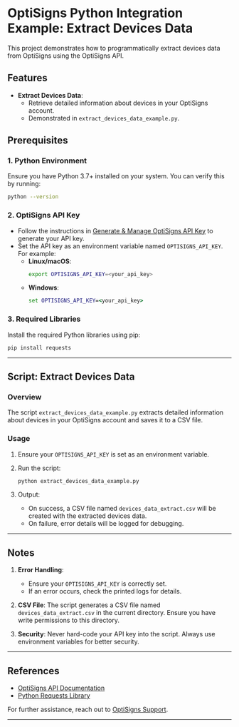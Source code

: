 # OptiSigns Python Integration Example: Extract Devices Data

This project demonstrates how to programmatically extract devices data from OptiSigns using the OptiSigns API.

## Features

- **Extract Devices Data**:
    - Retrieve detailed information about devices in your OptiSigns account.
    - Demonstrated in `extract_devices_data_example.py`.

## Prerequisites

### 1. Python Environment
Ensure you have Python 3.7+ installed on your system. You can verify this by running:
```bash
python --version
```

### 2. OptiSigns API Key
- Follow the instructions in [Generate & Manage OptiSigns API Key](https://support.optisigns.com/hc/en-us/articles/4414563797139-Generate-Manage-OptiSigns-API-Key) to generate your API key.
- Set the API key as an environment variable named `OPTISIGNS_API_KEY`. For example:
    - **Linux/macOS**:
        ```bash
        export OPTISIGNS_API_KEY=<your_api_key>
        ```
    - **Windows**:
        ```cmd
        set OPTISIGNS_API_KEY=<your_api_key>
        ```

### 3. Required Libraries
Install the required Python libraries using pip:
```bash
pip install requests
```

---

## Script: Extract Devices Data

### Overview
The script `extract_devices_data_example.py` extracts detailed information about devices in your OptiSigns account and saves it to a CSV file.

### Usage
1. Ensure your `OPTISIGNS_API_KEY` is set as an environment variable.

2. Run the script:
     ```bash
     python extract_devices_data_example.py
     ```

3. Output:
     - On success, a CSV file named `devices_data_extract.csv` will be created with the extracted devices data.
     - On failure, error details will be logged for debugging.

---

## Notes

1. **Error Handling**:
     - Ensure your `OPTISIGNS_API_KEY` is correctly set.
     - If an error occurs, check the printed logs for details.

2. **CSV File**:
     The script generates a CSV file named `devices_data_extract.csv` in the current directory. Ensure you have write permissions to this directory.

3. **Security**:
     Never hard-code your API key into the script. Always use environment variables for better security.

---

## References

- [OptiSigns API Documentation](https://support.optisigns.com/hc/en-us/articles/4414563797139-Generate-Manage-OptiSigns-API-Key)
- [Python Requests Library](https://docs.python-requests.org/)

For further assistance, reach out to [OptiSigns Support](https://support.optisigns.com/).

---